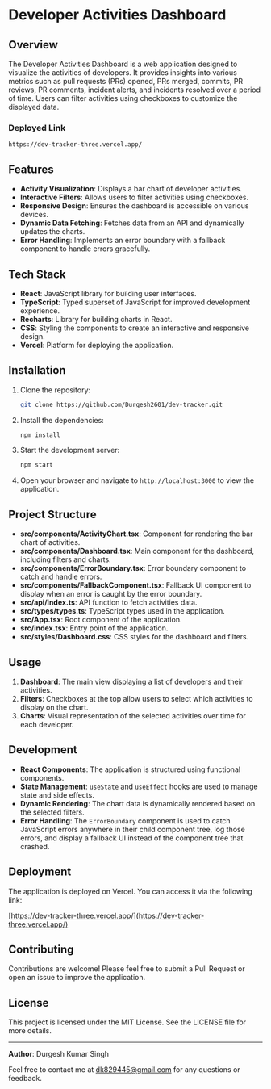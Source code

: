 # Developer Activities Dashboard

## Overview

The Developer Activities Dashboard is a web application designed to visualize the activities of developers. It provides insights into various metrics such as pull requests (PRs) opened, PRs merged, commits, PR reviews, PR comments, incident alerts, and incidents resolved over a period of time. Users can filter activities using checkboxes to customize the displayed data.

### Deployed Link

`https://dev-tracker-three.vercel.app/`

## Features

- **Activity Visualization**: Displays a bar chart of developer activities.
- **Interactive Filters**: Allows users to filter activities using checkboxes.
- **Responsive Design**: Ensures the dashboard is accessible on various devices.
- **Dynamic Data Fetching**: Fetches data from an API and dynamically updates the charts.
- **Error Handling**: Implements an error boundary with a fallback component to handle errors gracefully.

## Tech Stack

- **React**: JavaScript library for building user interfaces.
- **TypeScript**: Typed superset of JavaScript for improved development experience.
- **Recharts**: Library for building charts in React.
- **CSS**: Styling the components to create an interactive and responsive design.
- **Vercel**: Platform for deploying the application.

## Installation

1. Clone the repository:

   ```bash
   git clone https://github.com/Durgesh2601/dev-tracker.git
   ```

2. Install the dependencies:

   ```bash
   npm install
   ```

3. Start the development server:

   ```bash
   npm start
   ```

4. Open your browser and navigate to `http://localhost:3000` to view the application.

## Project Structure

- **src/components/ActivityChart.tsx**: Component for rendering the bar chart of activities.
- **src/components/Dashboard.tsx**: Main component for the dashboard, including filters and charts.
- **src/components/ErrorBoundary.tsx**: Error boundary component to catch and handle errors.
- **src/components/FallbackComponent.tsx**: Fallback UI component to display when an error is caught by the error boundary.
- **src/api/index.ts**: API function to fetch activities data.
- **src/types/types.ts**: TypeScript types used in the application.
- **src/App.tsx**: Root component of the application.
- **src/index.tsx**: Entry point of the application.
- **src/styles/Dashboard.css**: CSS styles for the dashboard and filters.

## Usage

1. **Dashboard**: The main view displaying a list of developers and their activities.
2. **Filters**: Checkboxes at the top allow users to select which activities to display on the chart.
3. **Charts**: Visual representation of the selected activities over time for each developer.

## Development

- **React Components**: The application is structured using functional components.
- **State Management**: `useState` and `useEffect` hooks are used to manage state and side effects.
- **Dynamic Rendering**: The chart data is dynamically rendered based on the selected filters.
- **Error Handling**: The `ErrorBoundary` component is used to catch JavaScript errors anywhere in their child component tree, log those errors, and display a fallback UI instead of the component tree that crashed.

## Deployment

The application is deployed on Vercel. You can access it via the following link:

[https://dev-tracker-three.vercel.app/](https://dev-tracker-three.vercel.app/)

## Contributing

Contributions are welcome! Please feel free to submit a Pull Request or open an issue to improve the application.

## License

This project is licensed under the MIT License. See the LICENSE file for more details.

---

**Author**: Durgesh Kumar Singh

Feel free to contact me at [dk829445@gmail.com](mailto:dk829445@gmail.com) for any questions or feedback.
